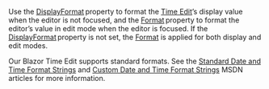 Use the [DisplayFormat](https://docs.devexpress.com/Blazor/DevExpress.Blazor.DxTimeEdit-1.DisplayFormat) property to format the [Time Edit](https://docs.devexpress.com/Blazor/DevExpress.Blazor.DxTimeEdit-1)’s display value when the editor is not focused, and the [Format](https://docs.devexpress.com/Blazor/DevExpress.Blazor.DxTimeEdit-1.Format) property to format the editor’s value in edit mode when the editor is focused. If the [DisplayFormat](https://docs.devexpress.com/Blazor/DevExpress.Blazor.DxTimeEdit-1.DisplayFormat) property is not set, the [Format](https://docs.devexpress.com/Blazor/DevExpress.Blazor.DxTimeEdit-1.Format) is applied for both display and edit modes.

Our Blazor Time Edit supports standard formats. See the [Standard Date and Time Format Strings](https://docs.microsoft.com/en-us/dotnet/standard/base-types/standard-date-and-time-format-strings) and [Custom Date and Time Format Strings](https://docs.microsoft.com/en-us/dotnet/standard/base-types/custom-date-and-time-format-strings) MSDN articles for more information.

